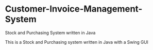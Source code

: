 # Customer-Invoice-Management-System
Stock and Purchasing System written in Java

This is a Stock and Purchasing system written in Java with a Swing GUI 
